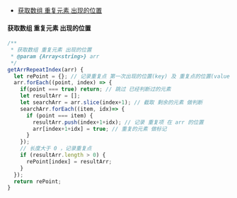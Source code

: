 <!-- TOC -->

- [获取数组 重复元素 出现的位置](#%e8%8e%b7%e5%8f%96%e6%95%b0%e7%bb%84-%e9%87%8d%e5%a4%8d%e5%85%83%e7%b4%a0-%e5%87%ba%e7%8e%b0%e7%9a%84%e4%bd%8d%e7%bd%ae)

<!-- /TOC -->

#### 获取数组 重复元素 出现的位置
```javascript
/**
 * 获取数组 重复元素 出现的位置
 * @param {Array<string>} arr 
 */
getArrRepeatIndex(arr) {
  let rePoint = {}; // 记录重复点 第一次出现的位置(key) 及 重复点的位置(value[])
  arr.forEach((point, index) => {
    if(point === true) return; // 跳过 已经判断过的元素
    let resultArr = [];
    let searchArr = arr.slice(index+1); // 截取 剩余的元素 做判断
    searchArr.forEach((item, idx)=> {
      if (point === item) {
        resultArr.push(index+1+idx); // 记录 重复项 在 arr 的位置
        arr[index+1+idx] = true; // 重复的元素 做标记
      }
    });
    // 长度大于 0 ，记录重复点
    if (resultArr.length > 0) {
      rePoint[index] = resultArr;
    }
  });
  return rePoint;
}
```